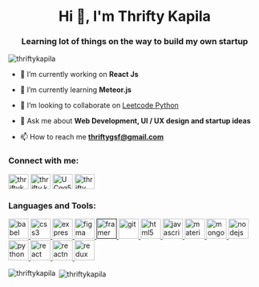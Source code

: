 <h1 align="center">Hi 👋, I'm Thrifty Kapila</h1>
<h3 align="center">Learning lot of things on the way to build my own startup</h3>

<p align="left"> <img src="https://komarev.com/ghpvc/?username=thriftykapila" alt="thriftykapila" /> </p>

- 🔭 I’m currently working on **React Js**

- 🌱 I’m currently learning **Meteor.js**

- 👯 I’m looking to collaborate on [Leetcode Python](https://github.com/thriftykapila/leetcode-python)

- 💬 Ask me about **Web Development, UI / UX design and startup ideas**

- 📫 How to reach me **thriftygsf@gmail.com**

<p align="left">
<h3 align="left">Connect with me:</h3>
<a href="https://linkedin.com/in/thriftykapila" target="blank"><img align="center" src="https://cdn.jsdelivr.net/npm/simple-icons@3.0.1/icons/linkedin.svg" alt="thriftykapila" height="30" width="40" /></a>
<a href="https://instagram.com/thrifty.kapila" target="blank"><img align="center" src="https://cdn.jsdelivr.net/npm/simple-icons@3.0.1/icons/instagram.svg" alt="thrifty.kapila" height="30" width="40" /></a>
<a href="https://www.youtube.com/channel/UCqq5E4JSDAkpgHcaO9kZyUQ" target="blank"><img align="center" src="https://cdn.jsdelivr.net/npm/simple-icons@3.0.1/icons/youtube.svg" alt="UCqq5E4JSDAkpgHcaO9kZyUQ" height="30" width="40" /></a>
<a href="https://www.leetcode.com/thrifty" target="blank"><img align="center" src="https://cdn.jsdelivr.net/npm/simple-icons@3.0.1/icons/leetcode.svg" alt="thrifty" height="30" width="40" /></a>
</p>

<h3 align="left">Languages and Tools:</h3>
<p align="left"> <a href="https://babeljs.io/" target="_blank"> <img src="https://www.vectorlogo.zone/logos/babeljs/babeljs-icon.svg" alt="babel" width="40" height="40"/> </a> <a href="https://www.w3schools.com/css/" target="_blank"> <img src="https://devicons.github.io/devicon/devicon.git/icons/css3/css3-original-wordmark.svg" alt="css3" width="40" height="40"/> </a> <a href="https://expressjs.com" target="_blank"> <img src="https://devicons.github.io/devicon/devicon.git/icons/express/express-original-wordmark.svg" alt="express" width="40" height="40"/> </a> <a href="https://www.figma.com/" target="_blank"> <img src="https://www.vectorlogo.zone/logos/figma/figma-icon.svg" alt="figma" width="40" height="40"/> </a> <a href="" target="_blank"> <img src="https://www.vectorlogo.zone/logos/framer/framer-icon.svg" alt="framer" width="40" height="40"/> </a> <a href="https://git-scm.com/" target="_blank"> <img src="https://www.vectorlogo.zone/logos/git-scm/git-scm-icon.svg" alt="git" width="40" height="40"/> </a> <a href="https://www.w3.org/html/" target="_blank"> <img src="https://devicons.github.io/devicon/devicon.git/icons/html5/html5-original-wordmark.svg" alt="html5" width="40" height="40"/> </a> <a href="https://developer.mozilla.org/en-US/docs/Web/JavaScript" target="_blank"> <img src="https://devicons.github.io/devicon/devicon.git/icons/javascript/javascript-original.svg" alt="javascript" width="40" height="40"/> </a> <a href="https://materializecss.com/" target="_blank"> <img src="https://raw.githubusercontent.com/prplx/svg-logos/5585531d45d294869c4eaab4d7cf2e9c167710a9/svg/materialize.svg" alt="materialize" width="40" height="40"/> </a> <a href="https://www.mongodb.com/" target="_blank"> <img src="https://devicons.github.io/devicon/devicon.git/icons/mongodb/mongodb-original-wordmark.svg" alt="mongodb" width="40" height="40"/> </a> <a href="https://nodejs.org" target="_blank"> <img src="https://devicons.github.io/devicon/devicon.git/icons/nodejs/nodejs-original-wordmark.svg" alt="nodejs" width="40" height="40"/> </a> <a href="https://www.python.org" target="_blank"> <img src="https://devicons.github.io/devicon/devicon.git/icons/python/python-original.svg" alt="python" width="40" height="40"/> </a> <a href="https://reactjs.org/" target="_blank"> <img src="https://devicons.github.io/devicon/devicon.git/icons/react/react-original-wordmark.svg" alt="react" width="40" height="40"/> </a> <a href="https://reactnative.dev/" target="_blank"> <img src="https://reactnative.dev/img/header_logo.svg" alt="reactnative" width="40" height="40"/> </a> <a href="https://redux.js.org" target="_blank"> <img src="https://devicons.github.io/devicon/devicon.git/icons/redux/redux-original.svg" alt="redux" width="40" height="40"/> </a> </p>

<p><img align="left" src="https://github-readme-stats.vercel.app/api/top-langs/?username=thriftykapila&layout=compact" alt="thriftykapila" /></p>

<p>&nbsp;<img align="center" src="https://github-readme-stats.vercel.app/api?username=thriftykapila&show_icons=true" alt="thriftykapila" /></p>
